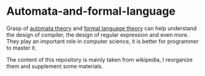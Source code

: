 # Automata-and-formal-language
Grasp of [automata theory](https://en.wikipedia.org/wiki/Automata_theory) and [formal language theory](https://en.wikipedia.org/wiki/Formal_language) can help understand the design of compiler, the design of regular expression and even more. They play an important role in computer science, it is better for programmer to master it.

The content of this repository is mainly taken from wikipedia, I reorganize them and supplement some materials.

